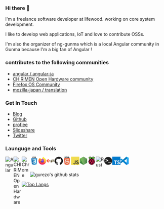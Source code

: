 ### Hi there 👋

I'm a freelance software developer at lifewood. working on core system development.

I like to develop web applications, IoT and love to contribute OSSs.

I'm also the organizer of ng-gunma which is a local Angular community in Gunma because I'm a big fan of Angular !

### contributes to the following communities

- [angular / angular-ja ](https://github.com/angular/angular-ja)
- [CHIRIMEN Open Hardware community](https://github.com/chirimen-oh)
- [Firefox OS Community](https://github.com/fxosorg)
- [mozilla-japan / translation ](https://github.com/mozilla-japan/translation)

### Get In Touch

- [Blog](https://lifewood.hatenablog.com/)
- [Github](https://github.com/gurezo)
- [profiee](https://profiee.com/i/lifewood)
- [Slideshare](https://www.slideshare.net/AkihikoKigure)
- [Twitter](https://twitter.com/ic_lifewood)

### Launguge and Tools

<img alt="Angular" src="https://avatars.githubusercontent.com/u/139426?s=48&v=4" style="max-width:100%;" width="26px" align="left"></a>
<img alt="CHIRIMEN Open Hardware" src="https://avatars0.githubusercontent.com/u/18115652?s=60&v=4" style="max-width:100%;" width="26px" align="left"></a>
<img alt="Chrome" src="https://avatars.githubusercontent.com/u/1778935?s=200&v=4" style="max-width:100%;" width="26px" align="left"></a>
<img alt="CSS3" src="https://raw.githubusercontent.com/github/explore/80688e429a7d4ef2fca1e82350fe8e3517d3494d/topics/css/css.png" style="max-width:100%;" width="26px" align="left"></a>
<img alt="Firefox" src="https://raw.githubusercontent.com/github/explore/361e2821e2dea67711cde99c9c40ed357061cf27/topics/firefox/firefox.png" style="max-width:100%;" width="26px" align="left"></a>
<img alt="Git" src="https://raw.githubusercontent.com/github/explore/80688e429a7d4ef2fca1e82350fe8e3517d3494d/topics/git/git.png" style="max-width:100%;" width="26px" align="left"></a>
<img alt="GitHub" src="https://raw.githubusercontent.com/github/explore/78df643247d429f6cc873026c0622819ad797942/topics/github/github.png" style="max-width:100%;" width="26px" align="left"></a>
<img alt="HTML5" src="https://raw.githubusercontent.com/github/explore/80688e429a7d4ef2fca1e82350fe8e3517d3494d/topics/html/html.png" style="max-width:100%;" width="26px" align="left"></a>
<img alt="JavaScript" src="https://raw.githubusercontent.com/github/explore/80688e429a7d4ef2fca1e82350fe8e3517d3494d/topics/javascript/javascript.png" style="max-width:100%;" width="26px" align="left"></a>
<img alt="Node.js" src="https://raw.githubusercontent.com/github/explore/80688e429a7d4ef2fca1e82350fe8e3517d3494d/topics/nodejs/nodejs.png" style="max-width:100%;" width="26px" align="left"></a>
<img alt="Rapsberry Pi" src="https://raw.githubusercontent.com/github/explore/80688e429a7d4ef2fca1e82350fe8e3517d3494d/topics/raspberry-pi/raspberry-pi.png" style="max-width:100%;" width="26px" align="left"></a>
<img alt="Rust" src="https://avatars.githubusercontent.com/u/5430905?s=48&v=4" style="max-width:100%;" width="26px" align="left"></a>
<img alt="Terminal" src="https://raw.githubusercontent.com/github/explore/80688e429a7d4ef2fca1e82350fe8e3517d3494d/topics/terminal/terminal.png" style="max-width:100%;" width="26px" align="left"></a>
<img alt="Typescript" src="https://raw.githubusercontent.com/github/explore/80688e429a7d4ef2fca1e82350fe8e3517d3494d/topics/typescript/typescript.png" style="max-width:100%;" width="26px" align="left"></a>
<img alt="Visual Studio Code" src="https://raw.githubusercontent.com/github/explore/80688e429a7d4ef2fca1e82350fe8e3517d3494d/topics/visual-studio-code/visual-studio-code.png" style="max-width:100%;" width="26px" align="left">
<br>
<br>

![gurezo's github stats](https://github-readme-stats.vercel.app/api?username=gurezo)

[![Top Langs](https://github-readme-stats.vercel.app/api/top-langs/?username=gurezo)](https://github.com/gurezo/github-readme-stats)

<!--
**gurezo/gurezo** is a ✨ _special_ ✨ repository because its `README.md` (this file) appears on your GitHub profile.

Here are some ideas to get you started:

- 🔭 I’m currently working on ...
- 🌱 I’m currently learning ...
- 👯 I’m looking to collaborate on ...
- 🤔 I’m looking for help with ...
- 💬 Ask me about ...
- 📫 How to reach me: ...
- 😄 Pronouns: ...
- ⚡ Fun fact: ...
-->
